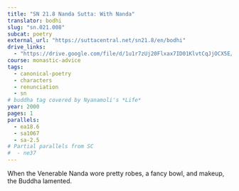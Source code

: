 ```yaml
---
title: "SN 21.8 Nanda Sutta: With Nanda"
translator: bodhi
slug: "sn.021.008"
subcat: poetry
external_url: "https://suttacentral.net/sn21.8/en/bodhi"
drive_links:
  - "https://drive.google.com/file/d/1u1r7zUj20Flxax7ID01KlvtCqJjOCX5E/view?usp=drivesdk"
course: monastic-advice
tags:
  - canonical-poetry
  - characters
  - renunciation
  - sn
# buddha tag covered by Nyanamoli's *Life*
year: 2000
pages: 1
parallels:
  - ea18.6
  - sa1067
  - sa-2.5
# Partial parallels from SC
#  - ne37
---
```


When the Venerable Nanda wore pretty robes, a fancy bowl, and makeup, the Buddha lamented.
